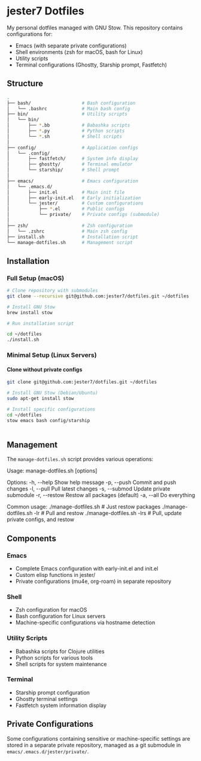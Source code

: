 # jester7 Dotfiles

My personal dotfiles managed with GNU Stow. This repository contains configurations for:

- Emacs (with separate private configurations)
- Shell environments (zsh for macOS, bash for Linux)
- Utility scripts
- Terminal configurations (Ghostty, Starship prompt, Fastfetch)

## Structure
``` bash
.
├── bash/                   # Bash configuration
│   └── .bashrc             # Main bash config
├── bin/                    # Utility scripts
│   └── bin/               
│       ├── *.bb            # Babashka scripts
│       ├── *.py            # Python scripts
│       └── *.sh            # Shell scripts
│
├── config/                 # Application configs
│   └── .config/
│       ├── fastfetch/      # System info display
│       ├── ghostty/        # Terminal emulator
│       └── starship/       # Shell prompt
│
├── emacs/                  # Emacs configuration
│   └── .emacs.d/
│       ├── init.el         # Main init file
│       ├── early-init.el   # Early initialization
│       └── jester/         # Custom configurations
│           ├── *.el        # Public configs
│           └── private/    # Private configs (submodule)
│
├── zsh/                    # Zsh configuration
│   └── .zshrc              # Main zsh config
├── install.sh              # Installation script
└── manage-dotfiles.sh      # Management script
```

## Installation

### Full Setup (macOS)
``` bash
# Clone repository with submodules
git clone --recursive git@github.com:jester7/dotfiles.git ~/dotfiles

# Install GNU Stow
brew install stow

# Run installation script

cd ~/dotfiles
./install.sh
```

### Minimal Setup (Linux Servers)

#### Clone without private configs
``` bash
git clone git@github.com:jester7/dotfiles.git ~/dotfiles

# Install GNU Stow (Debian/Ubuntu)
sudo apt-get install stow

# Install specific configurations
cd ~/dotfiles
stow emacs bash config/starship
 
```


## Management

The `manage-dotfiles.sh` script provides various operations:

Usage: manage-dotfiles.sh [options]

Options:
    -h, --help      Show help message
    -p, --push      Commit and push changes
    -l, --pull      Pull latest changes
    -s, --submod    Update private submodule
    -r, --restow    Restow all packages (default)
    -a, --all       Do everything

Common usage:
    ./manage-dotfiles.sh          # Just restow packages
    ./manage-dotfiles.sh -lr      # Pull and restow
    ./manage-dotfiles.sh -lrs     # Pull, update private configs, and restow

## Components

### Emacs
- Complete Emacs configuration with early-init.el and init.el
- Custom elisp functions in jester/
- Private configurations (mu4e, org-roam) in separate repository

### Shell
- Zsh configuration for macOS
- Bash configuration for Linux servers
- Machine-specific configurations via hostname detection

### Utility Scripts
- Babashka scripts for Clojure utilities
- Python scripts for various tools
- Shell scripts for system maintenance

### Terminal
- Starship prompt configuration
- Ghostty terminal settings
- Fastfetch system information display

## Private Configurations

Some configurations containing sensitive or machine-specific settings are stored in a separate private repository, managed as a git submodule in `emacs/.emacs.d/jester/private/`.
